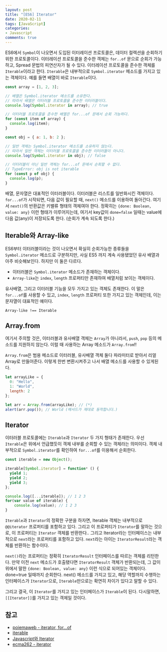```yaml
---
layout: post
title: "[ES6] Iterator"
date: 2020-02-11
tags: [JavaScript]
categories:
- Javascript
comments: true
---
```


ES6에서 `Symbol`이 나오면서 도입된 이터레이션 프로토콜은, 데이터 컬렉션을 순회하기 위한 프로토콜이다. 이터레이션 프로토콜을 준수한 객체는 `for..of` 문으로 순회가 가능하고, Spread 문법의 피연산자가 될 수 있다. 이터레이션 프로토콜을 준수한 객체를 `Iterable`이라고 한다. `Iterable`은 내부적으로 `Symbol.iterator` 메소드를 가지고 있는 객체이다. 예를 들면 배열이 바로 `Iterable`이다.

```javascript
const array = [1, 2, 3];

// 배열은 Symbol.iterator 메소드를 소유한다.
// 따라서 배열은 이터러블 프로토콜을 준수한 이터러블이다.
console.log(Symbol.iterator in array); // true

// 이터러블 프로토콜을 준수한 배열은 for...of 문에서 순회 가능하다.
for (const item of array) {
  console.log(item);
}

const obj = { a: 1, b: 2 };

// 일반 객체는 Symbol.iterator 메소드를 소유하지 않는다.
// 따라서 일반 객체는 이터러블 프로토콜을 준수한 이터러블이 아니다.
console.log(Symbol.iterator in obj); // false

// 이터러블이 아닌 일반 객체는 for...of 문에서 순회할 수 없다.
// TypeError: obj is not iterable
for (const p of obj) {
  console.log(p);
}
```

배열, 문자열은 대표적인 이터러블이다. 이터러블은 리스트를 일반화시킨 객체이다. `for...of`가 시작되면, 다음 값이 필요할 때, `next()` 메소드를 이용하여 돌아간다. 여기서 `next()`의 반환값은 키밸류 형태의 객체여야 한다. 정확히는 `{done: Boolean, value: any}` 이런 형태가 이루어지는데, 여기서 key값이 `done=false` 일때는 value에 다음 값(any)이 저장되도록 한다. (순회가 계속 되도록 한다.)

## Iterable와 Array-like

ES6부터 이터러블이라는 것이 나오면서 확실히 순회가능한 종류들을 `Symbol.iterator` 메소드로 구분하지만, 사실 ES5 까지 계속 사용됐었던 유사 배열과 아주 비슷해보인다. 하지만 이 둘은 다르다.

* 이터러블은 `Symbol.iterator` 메소드가 존재하는 객체이다.
* `Array-like`는 `index`, `length` 프로퍼티만 존재하여 배열처럼 보이는 객체이다.

유사배열, 그리고 이터러블 기능을 모두 가지고 있는 객체도 존재한다. 이 말은 `for...of`를 사용할 수 있고, `index`, `length` 프로퍼티 또한 가지고 있는 객체인데, 이는 문자열이 대표적인 예이다.

```
Array-like !== Iterable
```

## Array.from

여기서 주의할 것은, 이터러블과 유사배열 객체는 `Array`가 아니라서, `push`, `pop` 등의 메소드를 지원하지 않는다. 이럴 때 사용하는 Array 메소드가 `Array.from`!!

`Array.from`은 범용 메소드로 이터러블, 유사배열 객체 둘다 파라미터로 받아서 리얼 Array로 만들어준다. 이렇게 한번 변환시켜주고 나서 배열 메소드를 사용할 수 있게된다.

```javascript
let arrayLike = {
  0: "Hello",
  1: "World",
  length: 2
};

let arr = Array.from(arrayLike); // (*)
alert(arr.pop()); // World (메서드가 제대로 동작합니다.)
```

## Iterator

이터러블 프로토콜에는 `Iterable`과 `Iterator` 두 가지 형태가 존재한다. 우선 `Iterable`은 위에서 언급했듯이 객체 내부를 순회할 수 있는 객체라는 의미이다. 객체 내부적으로 `Symbol.iterator`를 확인하여 `for...of`를 이용해서 순회한다.

```javascript
const iterable = new Object();

iterable[Symbol.iterator] = function* () {
  yield 1;
  yield 2;
  yield 3;
};

console.log([...iterable]); // 1 2 3
for(var value of iterable) {
    console.log(value); // 1 2 3
}
```

`Iterable`과 `Iterator`의 정확한 구분을 하자면, Iterable 객체는 내부적으로 `@@iterator` 프로퍼티를 포함하고 있다. 그리고 이 프로퍼티가 `Iterator`를 말하는 것으로, 이 프로퍼티는 `Iterator` 객체를 반환한다.. 그리고 Iterator라는 인터페이스는 내부적으로 `next`라는 프로퍼티를 포함하고 있다. `next`라는 아이는 `IteratorResult`라는 객체를 반환하는 함수이다.

`next()`라는 프로퍼티는 정확히 `IteratorResult` 인터페이스를 따르는 객체를 리턴한다. 만약 이전 `next` 메소드가 호출됐다면 `IteratorResult` 객체가 반환되는데, 그 값이 위에서 말한 `{done: Boolean, value: any}` 이런 식으로 되어있는 객체이다. done=true 일때까지 순회한다.
next() 메소드를 가지고 있고, 해당 역할까지 수행하는 인터페이스가 `Iterator`으로, `Iterable`만으로는 확연히 차이가 있다고 말할 수 있다.

그리고 결국, 이 `Iterator`를 가지고 있는 인터페이스가 `Iterable`이 된다. 다시말하면, `[[Iterator]]`를 가지고 있는 객체일 것이다.

## 참고

- [poiemaweb - iterator, for...of](https://poiemaweb.com/js-array)
- [iterable](https://ko.javascript.info/iterable)
- [Javascript와 Iterator](https://medium.com/@pks2974/javascript%EC%99%80-iterator-cdee90b11c0f)
- [ecma262 - iterator](https://tc39.es/ecma262/)